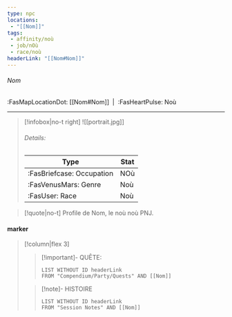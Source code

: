 ```yaml
---
type: npc
locations:
 - "[[Nom]]"
tags:
 - affinity/noù
 - job/nOù
 - race/noù
headerLink: "[[Nom#Nom]]"
---
```

###### Nom
<span class="sub2">:FasMapLocationDot: [[Nom#Nom]]&nbsp;&nbsp;|&nbsp;&nbsp;:FasHeartPulse: Noù </span>
___

> [!infobox|no-t right]
> ![[portrait.jpg]]
> ###### Details:
> | Type | Stat |
> | ---- | ---- |
> | :FasBriefcase: Occupation |  NOù |
> | :FasVenusMars: Genre | Noù |
> | :FasUser: Race | Noù |
<span class="clearfix"></span>

> [!quote|no-t]
>Profile de Nom, le noù noù PNJ.
#### marker
> [!column|flex 3]
>> [!important]- QUÊTE:
>>```dataview
>>LIST WITHOUT ID headerLink
>>FROM "Compendium/Party/Quests" AND [[Nom]]
>
>>[!note]- HISTOIRE
>>```dataview
>>LIST WITHOUT ID headerLink
>>FROM "Session Notes" AND [[Nom]]
